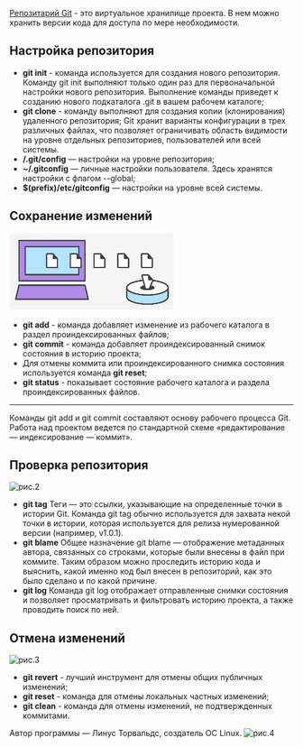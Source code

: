 [Репозитарий Git](https://bitbucket.org/product/ru/code-repository) - это виртуальное хранилище проекта. В нем можно хранить версии кода для доступа по мере необходимости.

## Настройка репозитория
 * **git init** - команда используется для создания нового репозитория. Команду git init выполняют только один раз для первоначальной настройки нового репозитория. Выполнение команды приведет к созданию нового подкаталога .git в вашем рабочем каталоге;
 * **git clone** - команду выполняют для создания копии (клонирования) удаленного репозитория;
 Git хранит варианты конфигурации в трех различных файлах, что позволяет ограничивать область видимости на уровне отдельных репозиториев, пользователей или всей системы.
 * **/.git/config** — настройки на уровне репозитория;
 * **~/.gitconfig** — личные настройки пользователя. Здесь хранятся настройки с флагом --global;
 * **$(prefix)/etc/gitconfig** — настройки на уровне всей системы.
 
## Сохранение изменений
![рис.1](рис1.jpg)
* **git add** - команда добавляет изменение из рабочего каталога в раздел проиндексированных файлов;
* **git commit** - команда добавляет проиндексированный снимок состояния в историю проекта;
* Для отмены коммита или проиндексированного снимка состояния используется команда **git reset**;
* **git status** - показывает состояние рабочего каталога и раздела проиндексированных файлов.
***
Команды git add и git commit составляют основу рабочего процесса Git. Работа над проектом ведется по стандартной схеме «редактирование — индексирование — коммит».

## Проверка репозитория
![рис.2](рис2.jpg)
* **git tag**
            Теги — это ссылки, указывающие на определенные точки в истории Git. Команда git tag обычно используется для захвата некой точки в истории, которая используется для релиза нумерованной версии (например, v1.0.1).
* **git blame**
            Общее назначение git blame — отображение метаданных автора, связанных со строками, которые были внесены в файл при коммите. Таким образом можно проследить историю кода и выяснить, какой именно код был внесен в репозиторий, как это было сделано и по какой причине.
* **git log**
            Команда git log отображает отправленные снимки состояния и позволяет просматривать и фильтровать историю проекта, а также проводить поиск по ней.

## Отмена изменений
![рис.3](рис3.jpg)
* **git revert** - лучший инструмент для отмены общих публичных изменений;
* **git reset** - команда для отмены локальных частных изменений;
* **git clean** - команда для отмены изменений, не подтвержденных коммитами.

Автор программы — Линус Торвальдс, создатель ОС Linux. 
![рис.4](Лину.jpg)
